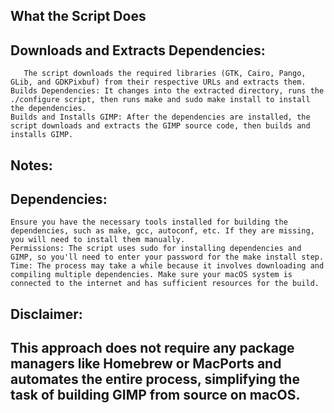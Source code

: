 ##          What the Script Does

##  Downloads and Extracts Dependencies: 
       The script downloads the required libraries (GTK, Cairo, Pango, GLib, and GDKPixbuf) from their respective URLs and extracts them.
    Builds Dependencies: It changes into the extracted directory, runs the ./configure script, then runs make and sudo make install to install the dependencies.
    Builds and Installs GIMP: After the dependencies are installed, the script downloads and extracts the GIMP source code, then builds and installs GIMP.

##  Notes:

##  Dependencies: 
    Ensure you have the necessary tools installed for building the dependencies, such as make, gcc, autoconf, etc. If they are missing, you will need to install them manually.
    Permissions: The script uses sudo for installing dependencies and GIMP, so you'll need to enter your password for the make install step.
    Time: The process may take a while because it involves downloading and compiling multiple dependencies. Make sure your macOS system is connected to the internet and has sufficient resources for the build.

## Disclaimer:
## This approach does not require any package managers like Homebrew or MacPorts and automates the entire process, simplifying the task of building GIMP from source on macOS.

